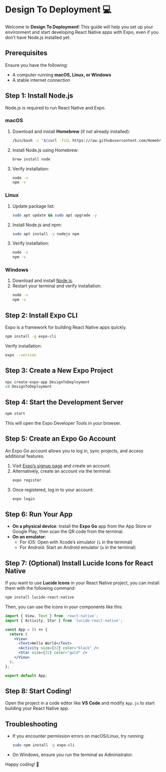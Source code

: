 # Design To Deployment 💻

Welcome to **Design To Deployment**! This guide will help you set up your environment and start developing React Native apps with Expo, even if you don’t have Node.js installed yet.

## Prerequisites
Ensure you have the following:
- A computer running **macOS, Linux, or Windows**
- A stable internet connection

## Step 1: Install Node.js
Node.js is required to run React Native and Expo.

### macOS
1. Download and install **Homebrew** (if not already installed):
   ```sh
   /bin/bash -c "$(curl -fsSL https://raw.githubusercontent.com/Homebrew/install/HEAD/install.sh)"
   ```
2. Install Node.js using Homebrew:
   ```sh
   brew install node
   ```
3. Verify installation:
   ```sh
   node -v
   npm -v
   ```

### Linux
1. Update package list:
   ```sh
   sudo apt update && sudo apt upgrade -y
   ```
2. Install Node.js and npm:
   ```sh
   sudo apt install -y nodejs npm
   ```
3. Verify installation:
   ```sh
   node -v
   npm -v
   ```

### Windows
1. Download and install [Node.js](https://nodejs.org/).
2. Restart your terminal and verify installation:
   ```sh
   node -v
   npm -v
   ```

## Step 2: Install Expo CLI
Expo is a framework for building React Native apps quickly.

```sh
npm install -g expo-cli
```

Verify installation:
```sh
expo --version
```

## Step 3: Create a New Expo Project
```sh
npx create-expo-app DesignToDeployment
cd DesignToDeployment
```

## Step 4: Start the Development Server
```sh
npm start
```
This will open the Expo Developer Tools in your browser.

## Step 5: Create an Expo Go Account
An Expo Go account allows you to log in, sync projects, and access additional features.

1. Visit [Expo’s signup page](https://expo.dev/signup) and create an account.
2. Alternatively, create an account via the terminal:
   ```sh
   expo register
   ```
3. Once registered, log in to your account:
   ```sh
   expo login
   ```

## Step 6: Run Your App
- **On a physical device**: Install the **Expo Go** app from the App Store or Google Play, then scan the QR code from the terminal.
- **On an emulator**:
  - For iOS: Open with Xcode’s simulator (`i` in the terminal)
  - For Android: Start an Android emulator (`a` in the terminal)

## Step 7: (Optional) Install Lucide Icons for React Native
If you want to use **Lucide Icons** in your React Native project, you can install them with the following command:

```sh
npm install lucide-react-native
```

Then, you can use the icons in your components like this:

```jsx
import { View, Text } from 'react-native';
import { Activity, Star } from 'lucide-react-native';

const App = () => {
  return (
    <View>
      <Text>Hello World</Text>
      <Activity size={32} color="black" />
      <Star size={32} color="gold" />
    </View>
  );
};

export default App;
```

## Step 8: Start Coding!
Open the project in a code editor like **VS Code** and modify `App.js` to start building your React Native app.

## Troubleshooting
- If you encounter permission errors on macOS/Linux, try running:
  ```sh
  sudo npm install -g expo-cli
  ```
- On Windows, ensure you run the terminal as Administrator.

Happy coding! 🚀




